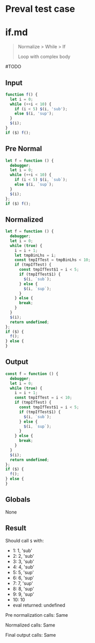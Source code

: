 # Preval test case

# if.md

> Normalize > While > If
>
> Loop with complex body

#TODO

## Input

`````js filename=intro
function f() {
  let i = 0;
  while (++i < 10) {
    if (i < 5) $(i, 'sub');
    else $(i, 'sup');
  }
  $(i);
}
if ($) f();
`````

## Pre Normal

`````js filename=intro
let f = function () {
  debugger;
  let i = 0;
  while (++i < 10) {
    if (i < 5) $(i, `sub`);
    else $(i, `sup`);
  }
  $(i);
};
if ($) f();
`````

## Normalized

`````js filename=intro
let f = function () {
  debugger;
  let i = 0;
  while (true) {
    i = i + 1;
    let tmpBinLhs = i;
    const tmpIfTest = tmpBinLhs < 10;
    if (tmpIfTest) {
      const tmpIfTest$1 = i < 5;
      if (tmpIfTest$1) {
        $(i, `sub`);
      } else {
        $(i, `sup`);
      }
    } else {
      break;
    }
  }
  $(i);
  return undefined;
};
if ($) {
  f();
} else {
}
`````

## Output

`````js filename=intro
const f = function () {
  debugger;
  let i = 0;
  while (true) {
    i = i + 1;
    const tmpIfTest = i < 10;
    if (tmpIfTest) {
      const tmpIfTest$1 = i < 5;
      if (tmpIfTest$1) {
        $(i, `sub`);
      } else {
        $(i, `sup`);
      }
    } else {
      break;
    }
  }
  $(i);
  return undefined;
};
if ($) {
  f();
} else {
}
`````

## Globals

None

## Result

Should call `$` with:
 - 1: 1, 'sub'
 - 2: 2, 'sub'
 - 3: 3, 'sub'
 - 4: 4, 'sub'
 - 5: 5, 'sup'
 - 6: 6, 'sup'
 - 7: 7, 'sup'
 - 8: 8, 'sup'
 - 9: 9, 'sup'
 - 10: 10
 - eval returned: undefined

Pre normalization calls: Same

Normalized calls: Same

Final output calls: Same
